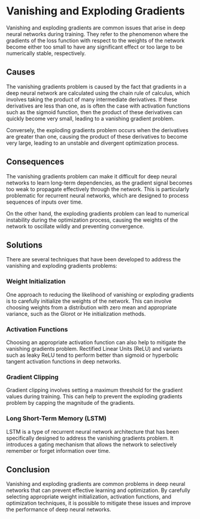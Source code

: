 # Vanishing and Exploding Gradients

Vanishing and exploding gradients are common issues that arise in deep neural networks during training. They refer to the phenomenon where the gradients of the loss function with respect to the weights of the network become either too small to have any significant effect or too large to be numerically stable, respectively.

## Causes

The vanishing gradients problem is caused by the fact that gradients in a deep neural network are calculated using the chain rule of calculus, which involves taking the product of many intermediate derivatives. If these derivatives are less than one, as is often the case with activation functions such as the sigmoid function, then the product of these derivatives can quickly become very small, leading to a vanishing gradient problem.

Conversely, the exploding gradients problem occurs when the derivatives are greater than one, causing the product of these derivatives to become very large, leading to an unstable and divergent optimization process.

## Consequences

The vanishing gradients problem can make it difficult for deep neural networks to learn long-term dependencies, as the gradient signal becomes too weak to propagate effectively through the network. This is particularly problematic for recurrent neural networks, which are designed to process sequences of inputs over time.

On the other hand, the exploding gradients problem can lead to numerical instability during the optimization process, causing the weights of the network to oscillate wildly and preventing convergence.

## Solutions

There are several techniques that have been developed to address the vanishing and exploding gradients problems:

### Weight Initialization

One approach to reducing the likelihood of vanishing or exploding gradients is to carefully initialize the weights of the network. This can involve choosing weights from a distribution with zero mean and appropriate variance, such as the Glorot or He initialization methods.

### Activation Functions

Choosing an appropriate activation function can also help to mitigate the vanishing gradients problem. Rectified Linear Units (ReLU) and variants such as leaky ReLU tend to perform better than sigmoid or hyperbolic tangent activation functions in deep networks.

### Gradient Clipping

Gradient clipping involves setting a maximum threshold for the gradient values during training. This can help to prevent the exploding gradients problem by capping the magnitude of the gradients.

### Long Short-Term Memory (LSTM)

LSTM is a type of recurrent neural network architecture that has been specifically designed to address the vanishing gradients problem. It introduces a gating mechanism that allows the network to selectively remember or forget information over time.

## Conclusion

Vanishing and exploding gradients are common problems in deep neural networks that can prevent effective learning and optimization. By carefully selecting appropriate weight initialization, activation functions, and optimization techniques, it is possible to mitigate these issues and improve the performance of deep neural networks.
